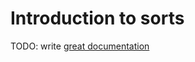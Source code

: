 # Introduction to sorts

TODO: write [great documentation](http://jacobian.org/writing/great-documentation/what-to-write/)

